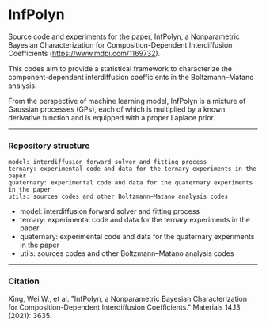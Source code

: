 # InfPolyn
Source code and experiments for the paper, 
InfPolyn, a Nonparametric Bayesian Characterization for Composition-Dependent Interdiffusion Coefficients (https://www.mdpi.com/1169732).

This codes aim to provide a statistical framework to characterize the component-dependent interdiffusion coefficients in the Boltzmann–Matano analysis. 

From the perspective of machine learning model, InfPolyn is a mixture of Gaussian processes (GPs), each of which is multiplied by a known derivative function and is equipped with a proper Laplace prior.


---
### Repository structure
```
model: interdiffusion forward solver and fitting process 
ternary: experimental code and data for the ternary experiments in the paper
quaternary: experimental code and data for the quaternary experiments in the paper
utils: sources codes and other Boltzmann–Matano analysis codes
```

- model: interdiffusion forward solver and fitting process 
- ternary: experimental code and data for the ternary experiments in the paper
- quaternary: experimental code and data for the quaternary experiments in the paper
- utils: sources codes and other Boltzmann–Matano analysis codes

---
### Citation
Xing, Wei W., et al. "InfPolyn, a Nonparametric Bayesian Characterization for Composition-Dependent Interdiffusion Coefficients." Materials 14.13 (2021): 3635. 